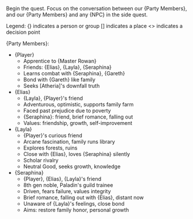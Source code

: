 Begin the quest. Focus on the conversation between our {Party Members}, and our {Party Members} and any {NPC} in the side quest.

Legend:
{} indicates a person or group
[] indicates a place
<> indicates a decision point

{Party Members}:
- {Player}
  - Apprentice to {Master Rowan}
  - Friends: {Elias}, {Layla}, {Seraphina}
  - Learns combat with {Seraphina}, {Gareth}
  - Bond with {Gareth} like family
  - Seeks [Atheria]'s downfall truth
- {Elias}
  - {Layla}, {Player}'s friend
  - Adventurous, optimistic, supports family farm
  - Faced past prejudice due to poverty
  - {Seraphina}: friend, brief romance, falling out
  - Values: friendship, growth, self-improvement
- {Layla}
  - {Player}'s curious friend
  - Arcane fascination, family runs library
  - Explores forests, ruins
  - Close with {Elias}, loves {Seraphina} silently
  - Scholar rivalry
  - Neutral Good, seeks growth, knowledge
- {Seraphina}
  - {Player}, {Elias}, {Layla}'s friend
  - 8th gen noble, Paladin's guild trainee
  - Driven, fears failure, values integrity
  - Brief romance, falling out with {Elias}, distant now
  - Unaware of {Layla}'s feelings, close bond
  - Aims: restore family honor, personal growth
